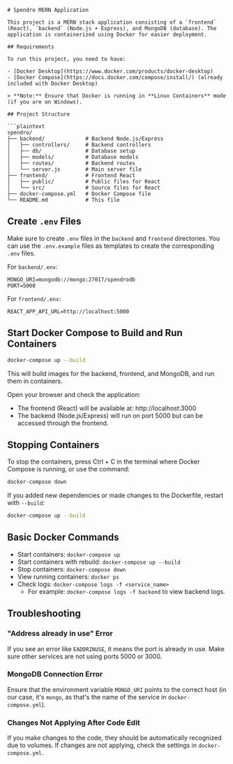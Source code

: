 ```
# Spendro MERN Application

This project is a MERN stack application consisting of a `frontend` (React), `backend` (Node.js + Express), and MongoDB (database). The application is containerized using Docker for easier deployment.

## Requirements

To run this project, you need to have:

- [Docker Desktop](https://www.docker.com/products/docker-desktop)
- [Docker Compose](https://docs.docker.com/compose/install/) (already included with Docker Desktop)

> **Note:** Ensure that Docker is running in **Linux Containers** mode (if you are on Windows).

## Project Structure

```plaintext
spendro/
├── backend/             # Backend Node.js/Express
│   ├── controllers/     # Backend controllers
│   ├── db/              # Database setup
│   ├── models/          # Database models
│   ├── routes/          # Backend routes
│   └── server.js        # Main server file
├── frontend/            # Frontend React
│   ├── public/          # Public files for React
│   └── src/             # Source files for React
├── docker-compose.yml   # Docker Compose file
└── README.md            # This file
```

## Create `.env` Files

Make sure to create `.env` files in the `backend` and `frontend` directories. You can use the `.env.example` files as templates to create the corresponding `.env` files.

For `backend/.env`:

```
MONGO_URI=mongodb://mongo:27017/spendrodb
PORT=5000
```

For `frontend/.env`:

```
REACT_APP_API_URL=http://localhost:5000
```

## Start Docker Compose to Build and Run Containers

```bash
docker-compose up --build
```

This will build images for the backend, frontend, and MongoDB, and run them in containers.

Open your browser and check the application:

- The frontend (React) will be available at: http://localhost:3000
- The backend (Node.js/Express) will run on port 5000 but can be accessed through the frontend.

## Stopping Containers

To stop the containers, press Ctrl + C in the terminal where Docker Compose is running, or use the command:

```bash
docker-compose down
```

If you added new dependencies or made changes to the Dockerfile, restart with `--build`:

```bash
docker-compose up --build
```

## Basic Docker Commands

- Start containers: `docker-compose up`
- Start containers with rebuild: `docker-compose up --build`
- Stop containers: `docker-compose down`
- View running containers: `docker ps`
- Check logs: `docker-compose logs -f <service_name>`
  - For example: `docker-compose logs -f backend` to view backend logs.

## Troubleshooting

### "Address already in use" Error

If you see an error like `EADDRINUSE`, it means the port is already in use. Make sure other services are not using ports 5000 or 3000.

### MongoDB Connection Error

Ensure that the environment variable `MONGO_URI` points to the correct host (in our case, it's `mongo`, as that's the name of the service in `docker-compose.yml`).

### Changes Not Applying After Code Edit

If you make changes to the code, they should be automatically recognized due to volumes. If changes are not applying, check the settings in `docker-compose.yml`.

